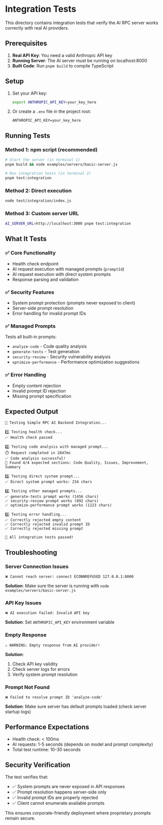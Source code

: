 # Integration Tests

This directory contains integration tests that verify the AI RPC server works correctly with real AI providers.

## Prerequisites

1. **Real API Key**: You need a valid Anthropic API key
2. **Running Server**: The AI server must be running on localhost:8000
3. **Built Code**: Run `pnpm build` to compile TypeScript

## Setup

1. Set your API key:
   ```bash
   export ANTHROPIC_API_KEY=your_key_here
   ```

2. Or create a `.env` file in the project root:
   ```
   ANTHROPIC_API_KEY=your_key_here
   ```

## Running Tests

### Method 1: npm script (recommended)
```bash
# Start the server (in terminal 1)
pnpm build && node examples/servers/basic-server.js

# Run integration tests (in terminal 2)
pnpm test:integration
```

### Method 2: Direct execution
```bash
node test/integration/index.js
```

### Method 3: Custom server URL
```bash
AI_SERVER_URL=http://localhost:3000 pnpm test:integration
```

## What It Tests

### ✅ Core Functionality
- Health check endpoint
- AI request execution with managed prompts (`promptId`)
- AI request execution with direct system prompts
- Response parsing and validation

### ✅ Security Features
- System prompt protection (prompts never exposed to client)
- Server-side prompt resolution
- Error handling for invalid prompt IDs

### ✅ Managed Prompts
Tests all built-in prompts:
- `analyze-code` - Code quality analysis
- `generate-tests` - Test generation
- `security-review` - Security vulnerability analysis
- `optimize-performance` - Performance optimization suggestions

### ✅ Error Handling
- Empty content rejection
- Invalid prompt ID rejection
- Missing prompt specification

## Expected Output

```
🧪 Testing Simple RPC AI Backend Integration...

1️⃣ Testing health check...
✅ Health check passed

2️⃣ Testing code analysis with managed prompt...
⏱️ Request completed in 2847ms
✅ Code analysis successful!
🎯 Found 4/4 expected sections: Code Quality, Issues, Improvement, Summary

3️⃣ Testing direct system prompt...
✅ Direct system prompt works: 234 chars

4️⃣ Testing other managed prompts...
✅ generate-tests prompt works (1456 chars)
✅ security-review prompt works (892 chars)
✅ optimize-performance prompt works (1123 chars)

5️⃣ Testing error handling...
✅ Correctly rejected empty content
✅ Correctly rejected invalid prompt ID
✅ Correctly rejected missing prompt

🎉 All integration tests passed!
```

## Troubleshooting

### Server Connection Issues
```
❌ Cannot reach server: connect ECONNREFUSED 127.0.0.1:8000
```
**Solution**: Make sure the server is running with `node examples/servers/basic-server.js`

### API Key Issues
```
❌ AI execution failed: Invalid API key
```
**Solution**: Set `ANTHROPIC_API_KEY` environment variable

### Empty Response
```
⚠️ WARNING: Empty response from AI provider!
```
**Solution**: 
1. Check API key validity
2. Check server logs for errors
3. Verify system prompt resolution

### Prompt Not Found
```
❌ Failed to resolve prompt ID 'analyze-code'
```
**Solution**: Make sure server has default prompts loaded (check server startup logs)

## Performance Expectations

- Health check: < 100ms
- AI requests: 1-5 seconds (depends on model and prompt complexity)
- Total test runtime: 10-30 seconds

## Security Verification

The test verifies that:
- ✅ System prompts are never exposed in API responses
- ✅ Prompt resolution happens server-side only
- ✅ Invalid prompt IDs are properly rejected
- ✅ Client cannot enumerate available prompts

This ensures corporate-friendly deployment where proprietary prompts remain secure.